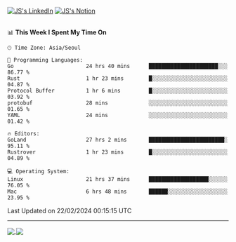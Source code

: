 
[![JS's LinkedIn](https://img.shields.io/badge/LinkedIn-blue?style=for-the-badge&logo=linkedin)](https://www.linkedin.com/in/jaeseung-lee-5a2a32139/) 
[![JS's Notion](https://img.shields.io/badge/Notion-black?style=for-the-badge&logo=notion)](https://bit.ly/ljswiki1) <br><br>
<!-- ![JS's GitHub stats](https://github-readme-stats-lemon-five.vercel.app/api?username=tkxkd0159&hide=contribs,prs,stars,issues&show_icons=true&theme=react&include_all_commits=true)   -->
<!-- ![Top Langs](https://github-readme-stats-lemon-five.vercel.app/api/top-langs/?username=tkxkd0159&layout=compact&hide=jupyter%20notebook,scss,html,css&langs_count=10)  -->


<!--START_SECTION:waka-->
📊 **This Week I Spent My Time On** 

```text
🕑︎ Time Zone: Asia/Seoul

💬 Programming Languages: 
Go                       24 hrs 40 mins      ██████████████████████░░░   86.77 % 
Rust                     1 hr 23 mins        █░░░░░░░░░░░░░░░░░░░░░░░░   04.87 % 
Protocol Buffer          1 hr 6 mins         █░░░░░░░░░░░░░░░░░░░░░░░░   03.92 % 
protobuf                 28 mins             ░░░░░░░░░░░░░░░░░░░░░░░░░   01.65 % 
YAML                     24 mins             ░░░░░░░░░░░░░░░░░░░░░░░░░   01.42 % 

🔥 Editors: 
GoLand                   27 hrs 2 mins       ████████████████████████░   95.11 % 
Rustrover                1 hr 23 mins        █░░░░░░░░░░░░░░░░░░░░░░░░   04.89 % 

💻 Operating System: 
Linux                    21 hrs 37 mins      ███████████████████░░░░░░   76.05 % 
Mac                      6 hrs 48 mins       ██████░░░░░░░░░░░░░░░░░░░   23.95 % 
```


 Last Updated on 22/02/2024 00:15:15 UTC
<!--END_SECTION:waka-->

---
<a href="https://github.com/tkxkd0159/dsalgo">
  <img align="center" src="https://github-readme-stats-lemon-five.vercel.app/api/pin/?username=tkxkd0159&repo=dsalgo&theme=react" />
</a>
<a href="https://github.com/tkxkd0159/books">
  <img align="center" src="https://github-readme-stats-lemon-five.vercel.app/api/pin/?username=tkxkd0159&repo=books&theme=react" />
</a>

<!---
- 🔭 I’m currently working on ...
- 🌱 I’m currently learning blockchain and distributed network
- 👯 I’m looking to collaborate on ...
- 🤔 I’m looking for help with ...
- 💬 Ask me about ...
- 📫 How to reach me: ...
- 😄 Pronouns: ...
- ⚡ Fun fact: ...
-->
